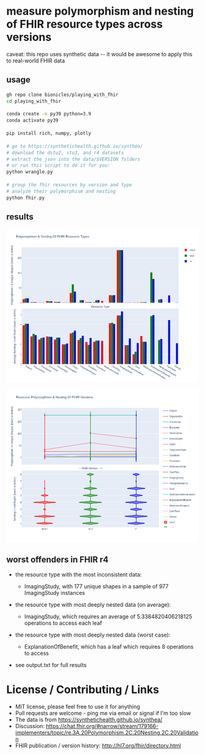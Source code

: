 # measure polymorphism and nesting of FHIR resource types across versions

caveat: this repo uses synthetic data -- it would be awesome to apply this to real-world FHIR data

## usage
```bash
gh repo clone bionicles/playing_with_fhir
cd playing_with_fhir

conda create -n py39 python=3.9
conda activate py39

pip install rich, numpy, plotly

# go to https://synthetichealth.github.io/synthea/
# download the dstu2, stu3, and r4 datasets 
# extract the json into the data/$VERSION folders
# or run this script to do it for you:
python wrangle.py

# group the fhir resources by version and type
# analyze their polymorphism and nesting
python fhir.py
```

## results

![Polymorphism & Nesting By Resource Type](by_resource_type.png)

![Polymorphism & Nesting By Version](by_fhir_version.png)

## worst offenders in FHIR r4

- the resource type with the most inconsistent data:
    - ImagingStudy, with 177 unique shapes in a sample of 977 ImagingStudy instances

- the resource type with most deeply nested data (on average):
    - ImagingStudy, which requires an average of 5.3384820406218125 operations to access each leaf

- the resource type with most deeply nested data (worst case):
    - ExplanationOfBenefit, which has a leaf which requires 8 operations to access

- see output.txt for full results

# License / Contributing / Links

- MIT license, please feel free to use it for anything
- Pull requests are welcome - ping me via email or signal if I'm too slow
- The data is from https://synthetichealth.github.io/synthea/
- Discussion: https://chat.fhir.org/#narrow/stream/179166-implementers/topic/re.3A.20Polymorphism.2C.20Nesting.2C.20Validation
- FHIR publication / version history: http://hl7.org/fhir/directory.html


